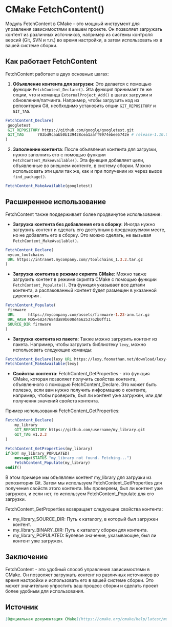 # CMake FetchContent()

Модуль FetchContent в CMake - это мощный инструмент для управления зависимостями в вашем проекте. Он позволяет загружать контент из различных источников, например из системы контроля версий (Git, SVN и т.п.) во время настройки, а затем использовать их в вашей системе сборки.

## Как работает FetchContent

FetchContent работает в двух основных шагах:

1. **Объявление контента для загрузки**: Это делается с помощью функции `FetchContent_Declare()`. Эта функция принимает те же опции, что и команда `ExternalProject_Add()` в шагах загрузки и обновления/патчинга. Например, чтобы загрузить код из репозитория Git, необходимо установить опции `GIT_REPOSITORY` и `GIT_TAG`.

```cmake
FetchContent_Declare(
 googletest
 GIT_REPOSITORY https://github.com/google/googletest.git
 GIT_TAG      703bd9caab50b139428cea1aaff9974ebee5742e # release-1.10.0
)
```

2. **Заполнение контента**: После объявления контента для загрузки, нужно заполнить его с помощью функции `FetchContent_MakeAvailable()`. Эта функция добавляет цели, объявленные во внешнем контенте, в систему сборки. Можно использовать эти цели так же, как и при получении их через вызов `find_package()`.

```cmake
FetchContent_MakeAvailable(googletest)
```

## Расширенное использование

FetchContent также поддерживает более продвинутое использование:

- **Загрузка контента без добавления его в сборку**: Иногда нужно загрузить контент и сделать его доступным в предсказуемом месте, но не добавлять его в сборку. Это можно сделать, не вызывая `FetchContent_MakeAvailable()`.

```cmake
FetchContent_Declare(
 mycom_toolchains
 URL https://intranet.mycompany.com//toolchains_1.3.2.tar.gz
)
```

- **Загрузка контента в режиме скрипта CMake**: Можно также загрузить контент в режиме скрипта CMake с помощью функции `FetchContent_Populate()`. Эта функция указывает все детали контента, а распакованный контент будет размещен в указанной директории .

```cmake
FetchContent_Populate(
 firmware
 URL      https://mycompany.com/assets/firmware-1.23-arm.tar.gz
 URL_HASH MD5=68247684da89b608d466253762b0ff11
 SOURCE_DIR firmware
)
```

- **Загрузка контента из пакета**: Также можно загрузить контент из пакета. Например, чтобы загрузить библиотеку `lexy`, можно использовать следующие команды:

```cmake
FetchContent_Declare(lexy URL https://lexy.foonathan.net/download/lexy-src.zip)
FetchContent_MakeAvailable(lexy)
```


- **Свойства контента**: FetchContent_GetProperties - это функция CMake, которая позволяет получить свойства контента, объявленного с помощью FetchContent_Declare. Это может быть полезно, если вам нужно получить информацию о контенте, например, чтобы проверить, был ли контент уже загружен, или для получения значений свойств контента.

Пример использования FetchContent_GetProperties:

```cmake
FetchContent_Declare(
    my_library
    GIT_REPOSITORY https://github.com/username/my_library.git
    GIT_TAG v1.2.3
)

FetchContent_GetProperties(my_library)
if(NOT my_library_POPULATED)
    message(STATUS "my_library not found. Fetching...")
    FetchContent_Populate(my_library)
endif()
```
В этом примере мы объявляем контент my_library для загрузки из репозитория Git. Затем мы используем FetchContent_GetProperties для получения свойств этого контента. Мы проверяем, был ли контент уже загружен, и если нет, то используем FetchContent_Populate для его загрузки.

FetchContent_GetProperties возвращает следующие свойства контента:

- my_library_SOURCE_DIR: Путь к каталогу, в который был загружен контент.
- my_library_BINARY_DIR: Путь к каталогу сборки для контента.
- my_library_POPULATED: Булевое значение, указывающее, был ли контент уже загружен.


## Заключение

FetchContent - это удобный способ управления зависимостями в CMake. Он позволяет загружать контент из различных источников во время настройки и использовать его в вашей системе сборки. Это может значительно упростить ваш процесс сборки и сделать проект более удобным для использования.

## Источник

```markdown
[Официальная документация CMake](https://cmake.org/cmake/help/latest/module/FetchContent.html)
```
